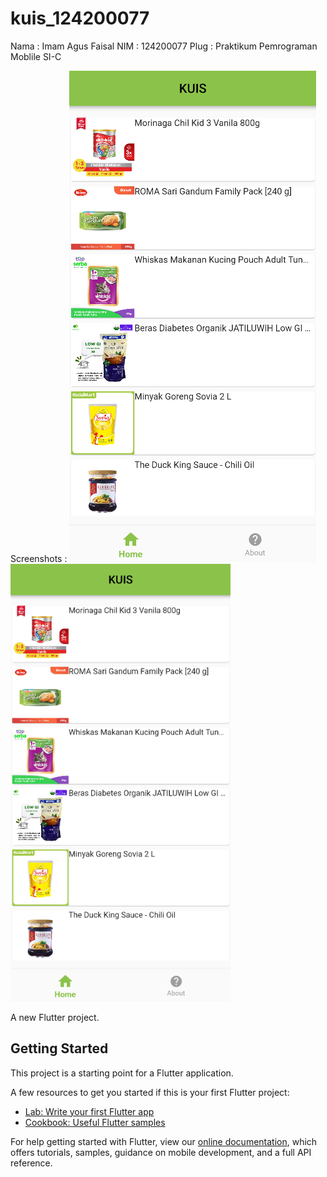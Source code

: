 # kuis_124200077
Nama : Imam Agus Faisal
NIM  : 124200077
Plug : Praktikum Pemrograman Moblile SI-C

Screenshots :
![Employee data](/screenshots/home.png?raw=true "Employee Data title")
<img src="/screenshots/home.png" alt="Employee data" title="Employee Data title" height="700">

A new Flutter project.

## Getting Started

This project is a starting point for a Flutter application.

A few resources to get you started if this is your first Flutter project:

- [Lab: Write your first Flutter app](https://flutter.dev/docs/get-started/codelab)
- [Cookbook: Useful Flutter samples](https://flutter.dev/docs/cookbook)

For help getting started with Flutter, view our
[online documentation](https://flutter.dev/docs), which offers tutorials,
samples, guidance on mobile development, and a full API reference.
